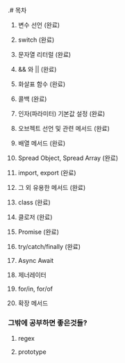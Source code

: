 .# 목차

1. 변수 선언 (완료)

2. switch (완료)

3. 문자열 리터럴 (완료)

4. && 와 || (완료)

5. 화살표 함수 (완료)

6. 콜백 (완료)

7. 인자(파라미터) 기본값 설정 (완료)

8. 오브젝트 선언 및 관련 메서드 (완료)

9. 배열 메서드 (완료)

10. Spread Object, Spread Array (완료)

11. import, export (완료)

12. 그 외 유용한 메서드 (완료)

13. class (완료)

14. 클로저 (완료)

15. Promise (완료)

16. try/catch/finally (완료)

17. Async Await

18. 제너레이터

19. for/in, for/of

20. 확장 메서드

### 그밖에 공부하면 좋은것들?

1. regex

2. prototype